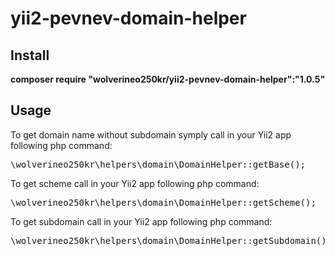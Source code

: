 # yii2-pevnev-domain-helper
<p>
<h2>Install</h2>
<b>composer require "wolverineo250kr/yii2-pevnev-domain-helper":"1.0.5"</b>
<h2>Usage</h2>
To get domain name without subdomain symply call in your Yii2 app following php command:
<pre>
\wolverineo250kr\helpers\domain\DomainHelper::getBase();
</pre>
<p>
To get scheme call in your Yii2 app following php command:
<pre>
\wolverineo250kr\helpers\domain\DomainHelper::getScheme();
</pre>
To get subdomain call in your Yii2 app following php command:
<pre>
\wolverineo250kr\helpers\domain\DomainHelper::getSubdomain();
</pre>
